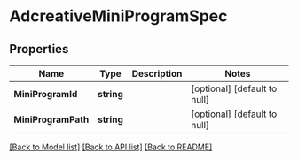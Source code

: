 # AdcreativeMiniProgramSpec

## Properties
Name | Type | Description | Notes
------------ | ------------- | ------------- | -------------
**MiniProgramId** | **string** |  | [optional] [default to null]
**MiniProgramPath** | **string** |  | [optional] [default to null]

[[Back to Model list]](../README.md#documentation-for-models) [[Back to API list]](../README.md#documentation-for-api-endpoints) [[Back to README]](../README.md)


